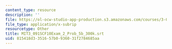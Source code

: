 ```yaml
---
content_type: resource
description: ''
file: https://ol-ocw-studio-app-production.s3.amazonaws.com/courses/3-091sc-introduction-to-solid-state-chemistry-fall-2010/815418d3351657b0936031f2784685aa_MIT3_091SCF10Exam_2_Prob_5b_300k.vtt
file_type: application/x-subrip
resourcetype: Other
title: MIT3_091SCF10Exam_2_Prob_5b_300k.srt
uid: 815418d3-3516-57b0-9360-31f2784685aa
---
```

